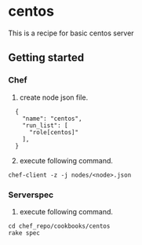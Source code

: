 centos
======
This is a recipe for basic centos server

## Getting started
### Chef
1. create node json file.
  ```
	{
	  "name": "centos",
	  "run_list": [
	    "role[centos]"
	  ],
	}
  ```
2. execute following command.
  ```
  chef-client -z -j nodes/<node>.json
  ```

### Serverspec
1. execute following command.
  ```
  cd chef_repo/cookbooks/centos
  rake spec
  ```

